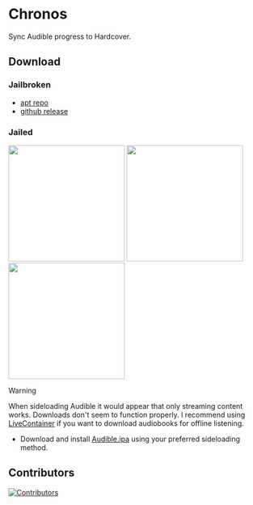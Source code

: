 # Chronos

Sync Audible progress to Hardcover.

## Download

### Jailbroken

- [apt repo](https://repo.adriancastro.dev)
- [github release](https://github.com/castdrian/Chronos/releases/latest)

### Jailed

<a href="https://tinyurl.com/chronos-feather"><img src="https://adriancastro.dev/0byxzkzdsauj.png" width="230"></a>
<a href="https://tinyurl.com/chronos-trollstore"><img src="https://i.imgur.com/dsbDLK9.png" width="230"></a>
<a href="https://tinyurl.com/chronos-sidestore"><img src="https://adriancastro.dev/basmxxk8sj3k.png" width="230"></a>

> [!WARNING]
> When sideloading Audible it would appear that only streaming content works. Downloads don't seem to function properly. I recommend using [LiveContainer](https://github.com/LiveContainer/LiveContainer) if you want to download audiobooks for offline listening.

- Download and install [Audible.ipa](https://github.com/castdrian/Chronos/releases/latest/download/Audible.ipa) using your preferred sideloading method.

## Contributors

[![Contributors](https://contrib.rocks/image?repo=castdrian/Chronos)](https://github.com/castdrian/Chronos/graphs/contributors)
